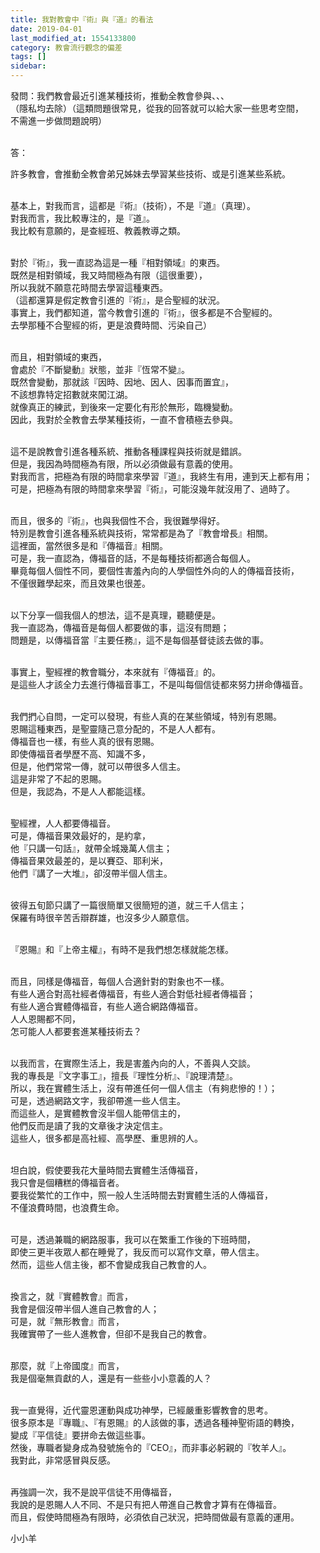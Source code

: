 ```yaml
---
title: 我對教會中『術』與『道』的看法
date: 2019-04-01
last_modified_at: 1554133800
category: 教會流行觀念的偏差
tags: []
sidebar: 
---
```


<p>發問：我們教會最近引進某種技術，推動全教會參與、、、<br/>
（隱私均去除）（這類問題很常見，從我的回答就可以給大家一些思考空間，<br/>
不需進一步做問題說明）</p>
<p><br/>
答：</p>
<p>許多教會，會推動全教會弟兄姊妹去學習某些技術、或是引進某些系統。</p>
<p><br/>
基本上，對我而言，這都是『術』（技術），不是『道』（真理）。<br/>
對我而言，我比較專注的，是『道』。<br/>
我比較有意願的，是查經班、教義教導之類。</p>
<p><br/>
對於『術』，我一直認為這是一種『相對領域』的東西。<br/>
既然是相對領域，我又時間極為有限（這很重要），<br/>
所以我就不願意花時間去學習這種東西。<br/>
（這都還算是假定教會引進的『術』，是合聖經的狀況。<br/>
事實上，我們都知道，當今教會引進的『術』，很多都是不合聖經的。<br/>
去學那種不合聖經的術，更是浪費時間、污染自己）</p>
<p><br/>
而且，相對領域的東西，<br/>
會處於『不斷變動』狀態，並非『恆常不變』。<br/>
既然會變動，那就該『因時、因地、因人、因事而置宜』，<br/>
不該想靠特定招數就來闖江湖。<br/>
就像真正的練武，到後來一定要化有形於無形，臨機變動。<br/>
因此，我對於全教會去學某種技術，一直不會積極去參與。</p>
<p><br/>
這不是說教會引進各種系統、推動各種課程與技術就是錯誤。<br/>
但是，我因為時間極為有限，所以必須做最有意義的使用。<br/>
對我而言，把極為有限的時間拿來學習『道』，我終生有用，連到天上都有用；<br/>
可是，把極為有限的時間拿來學習『術』，可能沒幾年就沒用了、過時了。</p>
<p><br/>
而且，很多的『術』，也與我個性不合，我很難學得好。<br/>
特別是教會引進各種系統與技術，常常都是為了『教會增長』相關。<br/>
這裡面，當然很多是和『傳福音』相關。<br/>
可是，我一直認為，傳福音的話，不是每種技術都適合每個人。<br/>
畢竟每個人個性不同，要個性害羞內向的人學個性外向的人的傳福音技術，<br/>
不僅很難學起來，而且效果也很差。</p>
<p><br/>
以下分享一個我個人的想法，這不是真理，聽聽便是。<br/>
我一直認為，傳福音是每個人都要做的事，這沒有問題；<br/>
問題是，以傳福音當『主要任務』，這不是每個基督徒該去做的事。</p>
<p><br/>
事實上，聖經裡的教會職分，本來就有『傳福音』的。<br/>
是這些人才該全力去進行傳福音事工，不是叫每個信徒都來努力拼命傳福音。</p>
<p><br/>
我們捫心自問，一定可以發現，有些人真的在某些領域，特別有恩賜。<br/>
恩賜這種東西，是聖靈隨己意分配的，不是人人都有。<br/>
傳福音也一樣，有些人真的很有恩賜。<br/>
即使傳福音者學歷不高、知識不多，<br/>
但是，他們常常一傳，就可以帶很多人信主。<br/>
這是非常了不起的恩賜。<br/>
但是，我認為，不是人人都能這樣。</p>
<p><br/>
聖經裡，人人都要傳福音。<br/>
可是，傳福音果效最好的，是約拿，<br/>
他『只講一句話』，就帶全城幾萬人信主；<br/>
傳福音果效最差的，是以賽亞、耶利米，<br/>
他們『講了一大堆』，卻沒帶半個人信主。</p>
<p><br/>
彼得五旬節只講了一篇很簡單又很簡短的道，就三千人信主；<br/>
保羅有時很辛苦舌辯群雄，也沒多少人願意信。</p>
<p><br/>
『恩賜』和『上帝主權』，有時不是我們想怎樣就能怎樣。</p>
<p><br/>
而且，同樣是傳福音，每個人合適針對的對象也不一樣。<br/>
有些人適合對高社經者傳福音，有些人適合對低社經者傳福音；<br/>
有些人適合實體傳福音，有些人適合網路傳福音。<br/>
人人恩賜都不同，<br/>
怎可能人人都要套進某種技術去？</p>
<p><br/>
以我而言，在實際生活上，我是害羞內向的人，不善與人交談。<br/>
我的專長是『文字事工』，擅長『理性分析』、『說理清楚』。<br/>
所以，我在實體生活上，沒有帶進任何一個人信主（有夠悲慘的！）；<br/>
可是，透過網路文字，我卻帶進一些人信主。<br/>
而這些人，是實體教會沒半個人能帶信主的，<br/>
他們反而是讀了我的文章後才決定信主。<br/>
這些人，很多都是高社經、高學歷、重思辨的人。</p>
<p><br/>
坦白說，假使要我花大量時間去實體生活傳福音，<br/>
我只會是個糟糕的傳福音者。<br/>
要我從繁忙的工作中，照一般人生活時間去對實體生活的人傳福音，<br/>
不僅浪費時間，也浪費生命。</p>
<p><br/>
可是，透過兼職的網路服事，我可以在繁重工作後的下班時間，<br/>
即使三更半夜眾人都在睡覺了，我反而可以寫作文章，帶人信主。<br/>
然而，這些人信主後，都不會變成我自己教會的人。</p>
<p><br/>
換言之，就『實體教會』而言，<br/>
我會是個沒帶半個人進自己教會的人；<br/>
可是，就『無形教會』而言，<br/>
我確實帶了一些人進教會，但卻不是我自己的教會。</p>
<p><br/>
那麼，就『上帝國度』而言，<br/>
我是個毫無貢獻的人，還是有一些些小小意義的人？</p>
<p><br/>
我一直覺得，近代靈恩運動與成功神學，已經嚴重影響教會的思考。<br/>
很多原本是『專職』、『有恩賜』的人該做的事，透過各種神聖術語的轉換，<br/>
變成『平信徒』要拼命去做這些事。<br/>
然後，專職者變身成為發號施令的『CEO』，而非事必躬親的『牧羊人』。<br/>
我對此，非常感冒與反感。</p>
<p><br/>
再強調一次，我不是說平信徒不用傳福音，<br/>
我說的是恩賜人人不同、不是只有把人帶進自己教會才算有在傳福音。<br/>
而且，假使時間極為有限時，必須依自己狀況，把時間做最有意義的運用。</p>
<p>小小羊</p>
